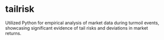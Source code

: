 # tailrisk
Utilized Python for empirical analysis of market data during turmoil events, showcasing significant evidence of tail risks and deviations in market returns.
